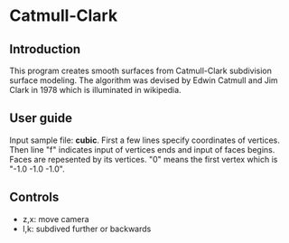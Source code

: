 Catmull-Clark
=============

Introduction
-------------

This program creates smooth surfaces from Catmull-Clark subdivision surface modeling. The algorithm was devised by Edwin Catmull and Jim Clark in 1978 which is illuminated in wikipedia.

User guide
------------
Input sample file: **cubic**. First a few lines specify coordinates of vertices. Then line "f" indicates input of vertices ends and input of faces begins. Faces are repesented by its vertices. "0" means the first vertex which is "-1.0 -1.0 -1.0".

Controls
------------
- z,x: move camera
- l,k: subdived further or backwards




